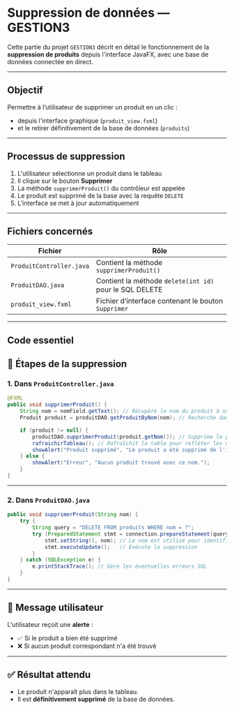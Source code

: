 #  Suppression de données — GESTION3

Cette partie du projet `GESTION3` décrit en détail le fonctionnement de la **suppression de produits** depuis l'interface JavaFX, avec une base de données connectée en direct.

---

##  Objectif

Permettre à l’utilisateur de supprimer un produit en un clic :
- depuis l'interface graphique (`produit_view.fxml`)
- et le retirer définitivement de la base de données (`produits`)

---

##  Processus de suppression

1. L'utilisateur sélectionne un produit dans le tableau
2. Il clique sur le bouton **Supprimer**
3. La méthode `supprimerProduit()` du contrôleur est appelée
4. Le produit est supprimé de la base avec la requête `DELETE`
5. L’interface se met à jour automatiquement

---

##  Fichiers concernés

| Fichier                 | Rôle                                                      |
|------------------------|-----------------------------------------------------------|
| `ProduitController.java` | Contient la méthode `supprimerProduit()`                 |
| `ProduitDAO.java`        | Contient la méthode `delete(int id)` pour le SQL DELETE |
| `produit_view.fxml`      | Fichier d’interface contenant le bouton `Supprimer`      |

---

##  Code essentiel

## 🔧 Étapes de la suppression

### 1. Dans `ProduitController.java`

```java
@FXML
public void supprimerProduit() {
    String nom = nomField.getText(); // Récupère le nom du produit à supprimer
    Produit produit = produitDAO.getProduitByNom(nom); // Recherche dans la BDD

    if (produit != null) {
        produitDAO.supprimerProduit(produit.getNom()); // Supprime le produit
        rafraichirTableau(); // Rafraîchit la table pour refléter les modifications
        showAlert("Produit supprimé", "Le produit a été supprimé de l'inventaire.");
    } else {
        showAlert("Erreur", "Aucun produit trouvé avec ce nom.");
    }
}
```

---

### 2. Dans `ProduitDAO.java`

```java
public void supprimerProduit(String nom) {
    try {
        String query = "DELETE FROM produits WHERE nom = ?";
        try (PreparedStatement stmt = connection.prepareStatement(query)) {
            stmt.setString(1, nom); // Le nom est utilisé pour identifier le produit
            stmt.executeUpdate();   // Exécute la suppression
        }
    } catch (SQLException e) {
        e.printStackTrace(); // Gère les éventuelles erreurs SQL
    }
}
```

---

## 💬 Message utilisateur

L'utilisateur reçoit une **alerte** :

- ✅ Si le produit a bien été supprimé
- ❌ Si aucun produit correspondant n'a été trouvé

---

## ✅ Résultat attendu

- Le produit n'apparaît plus dans le tableau.
- Il est **définitivement supprimé** de la base de données.

